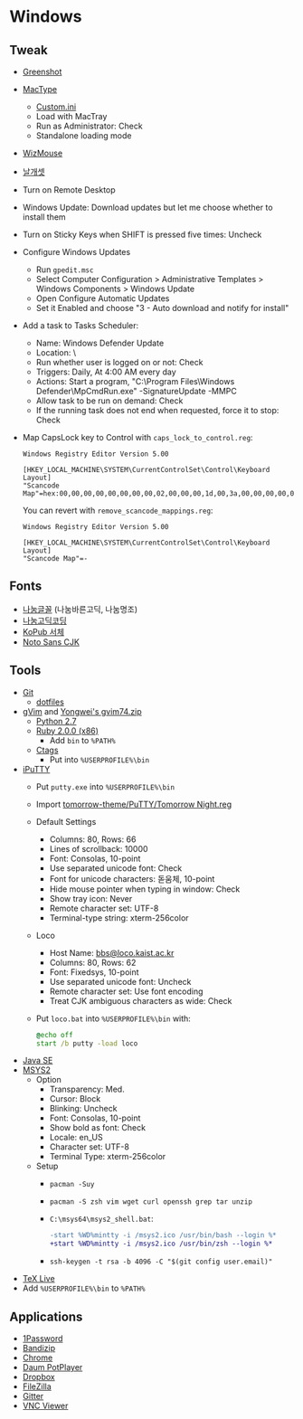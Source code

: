 # Windows

## Tweak

- [Greenshot](http://getgreenshot.org)
- [MacType](https://code.google.com/p/mactype/)
    - [Custom.ini](https://www.dropbox.com/s/ass01wzc9l3zwoz/Custom.ini?dl=0)
    - Load with MacTray
    - Run as Administrator: Check
    - Standalone loading mode
- [WizMouse](http://antibody-software.com/web/software/software/wizmouse-makes-your-mouse-wheel-work-on-the-window-under-the-mouse/)
- [날개셋](http://moogi.new21.org/prg4.html)
- Turn on Remote Desktop
- Windows Update: Download updates but let me choose whether to install them
- Turn on Sticky Keys when SHIFT is pressed five times: Uncheck
- Configure Windows Updates
    - Run `gpedit.msc`
    - Select Computer Configuration > Administrative Templates > Windows Components > Windows Update
    - Open Configure Automatic Updates
    - Set it Enabled and choose "3 - Auto download and notify for install"
- Add a task to Tasks Scheduler:
    - Name: Windows Defender Update
    - Location: \
    - Run whether user is logged on or not: Check
    - Triggers: Daily, At 4:00 AM every day
    - Actions: Start a program, "C:\Program Files\Windows Defender\MpCmdRun.exe" -SignatureUpdate -MMPC
    - Allow task to be run on demand: Check
    - If the running task does not end when requested, force it to stop: Check
- Map CapsLock key to Control with `caps_lock_to_control.reg`:

  ``` registry
  Windows Registry Editor Version 5.00

  [HKEY_LOCAL_MACHINE\SYSTEM\CurrentControlSet\Control\Keyboard Layout]
  "Scancode Map"=hex:00,00,00,00,00,00,00,00,02,00,00,00,1d,00,3a,00,00,00,00,00
  ```

  You can revert with `remove_scancode_mappings.reg`:

  ``` registry
  Windows Registry Editor Version 5.00

  [HKEY_LOCAL_MACHINE\SYSTEM\CurrentControlSet\Control\Keyboard Layout]
  "Scancode Map"=-
  ```

## Fonts

- [나눔글꼴](http://hangeul.naver.com/font) (나눔바른고딕, 나눔명조)
- [나눔고딕코딩](http://dev.naver.com/projects/nanumfont/)
- [KoPub 서체](http://www.kopus.org/biz/electronic/font.aspx)
- [Noto Sans CJK](https://www.google.com/get/noto/help/cjk/)

## Tools

- [Git](http://git-scm.com)
    - [dotfiles](https://github.com/yous/dotfiles)
- [gVim](http://www.vim.org/download.php#pc) and [Yongwei's gvim74.zip](http://wyw.dcweb.cn/#download)
    - [Python 2.7](https://www.python.org/downloads/)
    - [Ruby 2.0.0 (x86)](http://rubyinstaller.org/downloads/)
        - Add `bin` to `%PATH%`
    - [Ctags](http://ctags.sourceforge.net)
        - Put into `%USERPROFILE%\bin`
- [iPuTTY](https://bitbucket.org/daybreaker/iputty)
    - Put `putty.exe` into `%USERPROFILE%\bin`
    - Import [tomorrow-theme/PuTTY/Tomorrow Night.reg](https://github.com/chriskempson/tomorrow-theme/blob/master/PuTTY/Tomorrow%20Night.reg)
    - Default Settings
        - Columns: 80, Rows: 66
        - Lines of scrollback: 10000
        - Font: Consolas, 10-point
        - Use separated unicode font: Check
        - Font for unicode characters: 돋움체, 10-point
        - Hide mouse pointer when typing in window: Check
        - Show tray icon: Never
        - Remote character set: UTF-8
        - Terminal-type string: xterm-256color
    - Loco
        - Host Name: bbs@loco.kaist.ac.kr
        - Columns: 80, Rows: 62
        - Font: Fixedsys, 10-point
        - Use separated unicode font: Uncheck
        - Remote character set: Use font encoding
        - Treat CJK ambiguous characters as wide: Check
    - Put `loco.bat` into `%USERPROFILE%\bin` with:

      ``` bat
      @echo off
      start /b putty -load loco
      ```
- [Java SE](http://www.oracle.com/technetwork/java/javase/downloads/index.html)
- [MSYS2](https://msys2.github.io)
    - Option
        - Transparency: Med.
        - Cursor: Block
        - Blinking: Uncheck
        - Font: Consolas, 10-point
        - Show bold as font: Check
        - Locale: en\_US
        - Character set: UTF-8
        - Terminal Type: xterm-256color
    - Setup
        - `pacman -Suy`
        - `pacman -S zsh vim wget curl openssh grep tar unzip`
        - `C:\msys64\msys2_shell.bat`:

          ``` diff
          -start %WD%mintty -i /msys2.ico /usr/bin/bash --login %*
          +start %WD%mintty -i /msys2.ico /usr/bin/zsh --login %*
          ```
        - `ssh-keygen -t rsa -b 4096 -C "$(git config user.email)"`
- [TeX Live](https://www.tug.org/texlive/acquire-netinstall.html)
- Add `%USERPROFILE%\bin` to `%PATH%`

## Applications

- [1Password](https://agilebits.com/onepassword)
- [Bandizip](http://www.bandisoft.co.kr/bandizip/)
- [Chrome](https://www.google.com/chrome/)
- [Daum PotPlayer](http://tvpot.daum.net/application/PotPlayer.do)
- [Dropbox](https://www.dropbox.com/install)
- [FileZilla](https://filezilla-project.org)
- [Gitter](https://gitter.im)
- [VNC Viewer](https://www.realvnc.com/download/viewer/)
